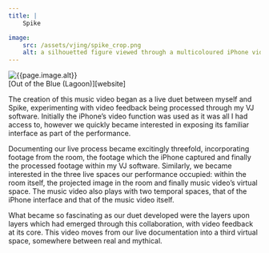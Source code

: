 ```yaml
---
title: | 
    Spike

image:
    src: /assets/vjing/spike_crop.png
    alt: a silhouetted figure viewed through a multicoloured iPhone video interface
---
```

<section class = "narrow" markdown = 1>
<section class = "centered">
<img src="{{page.image.src}}" alt="{{page.image.alt}}">
</section>
[Out of the Blue (Lagoon)][website]

The creation of this music video began as a live duet between myself and Spike, experimenting with video feedback being processed through my VJ software. Initially the iPhone’s video function was used as it was all I had access to, however we quickly became interested in exposing its familiar interface as part of the performance.

Documenting our live process became excitingly threefold, incorporating footage from the room, the footage which the iPhone captured and finally the processed footage within my VJ software. Similarly, we became interested in the three live spaces our performance occupied: within the room itself, the projected image in the room and finally music video’s virtual space. The music video also plays with two temporal spaces, that of the iPhone interface and that of the music video itself.

What became so fascinating as our duet developed were the layers upon layers which had emerged through this collaboration, with video feedback at its core. This video moves from our live documentation into a third virtual space, somewhere between real and mythical.

[website]: https://www.sonicscope.org/pub/yepw3ffw/release/1
</section>